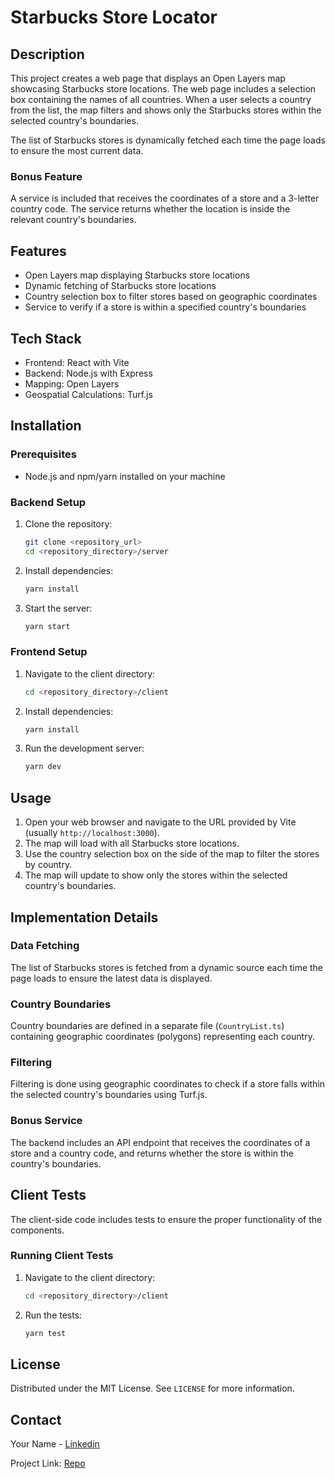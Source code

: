 # Starbucks Store Locator

## Description

This project creates a web page that displays an Open Layers map showcasing Starbucks store locations. The web page includes a selection box containing the names of all countries. When a user selects a country from the list, the map filters and shows only the Starbucks stores within the selected country's boundaries.

The list of Starbucks stores is dynamically fetched each time the page loads to ensure the most current data.

### Bonus Feature

A service is included that receives the coordinates of a store and a 3-letter country code. The service returns whether the location is inside the relevant country's boundaries.

## Features

- Open Layers map displaying Starbucks store locations
- Dynamic fetching of Starbucks store locations
- Country selection box to filter stores based on geographic coordinates
- Service to verify if a store is within a specified country's boundaries

## Tech Stack

- Frontend: React with Vite
- Backend: Node.js with Express
- Mapping: Open Layers
- Geospatial Calculations: Turf.js

## Installation

### Prerequisites

- Node.js and npm/yarn installed on your machine

### Backend Setup

1. Clone the repository:

   ```bash
   git clone <repository_url>
   cd <repository_directory>/server
   ```

2. Install dependencies:

   ```bash
   yarn install
   ```

3. Start the server:
   ```bash
   yarn start
   ```

### Frontend Setup

1. Navigate to the client directory:

   ```bash
   cd <repository_directory>/client
   ```

2. Install dependencies:

   ```bash
   yarn install
   ```

3. Run the development server:
   ```bash
   yarn dev
   ```

## Usage

1. Open your web browser and navigate to the URL provided by Vite (usually `http://localhost:3000`).
2. The map will load with all Starbucks store locations.
3. Use the country selection box on the side of the map to filter the stores by country.
4. The map will update to show only the stores within the selected country's boundaries.

## Implementation Details

### Data Fetching

The list of Starbucks stores is fetched from a dynamic source each time the page loads to ensure the latest data is displayed.

### Country Boundaries

Country boundaries are defined in a separate file (`CountryList.ts`) containing geographic coordinates (polygons) representing each country.

### Filtering

Filtering is done using geographic coordinates to check if a store falls within the selected country's boundaries using Turf.js.

### Bonus Service

The backend includes an API endpoint that receives the coordinates of a store and a country code, and returns whether the store is within the country's boundaries.

## Client Tests

The client-side code includes tests to ensure the proper functionality of the components.

### Running Client Tests

1. Navigate to the client directory:

   ```bash
   cd <repository_directory>/client
   ```

2. Run the tests:
   ```bash
   yarn test
   ```

## License

Distributed under the MIT License. See `LICENSE` for more information.

## Contact

Your Name - [Linkedin](https://www.linkedin.com/in/boaz-bitton/)

Project Link: [Repo](https://github.com/BoazBitt/Webiks-Starbucks-Task)
